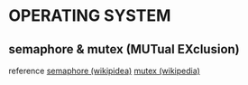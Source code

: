 # OPERATING SYSTEM

## semaphore & mutex (MUTual EXclusion)



reference
[semaphore (wikipidea)](#https://ko.wikipedia.org/wiki/%EC%84%B8%EB%A7%88%ED%8F%AC%EC%96%B4)
[mutex (wikipedia)](#https://namu.wiki/w/%EB%AE%A4%ED%85%8D%EC%8A%A4)
